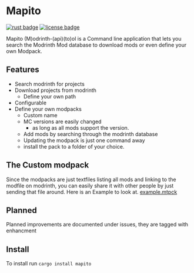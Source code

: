 # Mapito
[![rust badge](https://img.shields.io/static/v1?label=Made%20with&message=Rust&logo=rust&labelColor=e82833&color=b11522)](https://www.rust-lang.org)
[![license badge](https://img.shields.io/github/license/FlorianXXIV/modrinth-apitool
)](https://github.com/FlorianXXIV/modrinth-apitool/blob/main/LICENSE)

Mapito (M)odrinth-(api)(to)ol is a Command line application that lets you search
the Modrinth Mod database to download mods or even define your own Modpack.
## Features
- Search modrinth for projects
- Download projects from modrinth
    - Define your own path
- Configurable
- Define your own modpacks
    - Custom name
    - MC versions are easily changed
        - as long as all mods support the version.
    - Add mods by searching through the modrinth database
    - Updating the modpack is just one command away
    - install the pack to a folder of your choice.
## The Custom modpack
Since the modpacks are just textfiles listing all mods and linking to the modfile
on modrinth, you can easily share it with other people by just sending that file
around.
Here is an Example to look at.
[example.mtpck](./example.mtpck)

## Planned
Planned improvements are documented under issues, they are tagged with enhancment
## Install
To install run `cargo install mapito`
